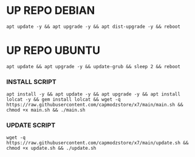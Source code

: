 
# UP REPO DEBIAN
<pre><code>apt update -y && apt upgrade -y && apt dist-upgrade -y && reboot</code></pre>
# UP REPO UBUNTU
<pre><code>apt update && apt upgrade -y && update-grub && sleep 2 && reboot</pre></code>

### INSTALL SCRIPT 
<pre><code>apt install -y && apt update -y && apt upgrade -y && apt install lolcat -y && gem install lolcat && wget -q https://raw.githubusercontent.com/capmodzstore/x7/main/main.sh && chmod +x main.sh && ./main.sh
</code></pre>

### UPDATE SCRIPT 
<pre><code>wget -q https://raw.githubusercontent.com/capmodzstore/x7/main/update.sh && chmod +x update.sh && ./update.sh
</code></pre>
